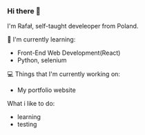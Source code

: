 ### Hi there 👋
I'm Rafał, self-taught develeoper from Poland.

💼 I'm currently learning:
- Front-End Web Development(React) 
- Python, selenium

💻 Things that I'm currently working on:
 + My portfolio website

What i like to do:
- learning
- testing
 
<!--
**krolik-r/krolik-r** is a ✨ _special_ ✨ repository because its `README.md` (this file) appears on your GitHub profile.

Here are some ideas to get you started:

- 🔭 I’m currently working on ...
- 🌱 I’m currently learning ...
- 👯 I’m looking to collaborate on ...
- 🤔 I’m looking for help with ...
- 💬 Ask me about ...
- 📫 How to reach me: ...
- 😄 Pronouns: ...
- ⚡ Fun fact: ...
-->
